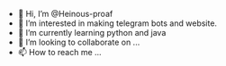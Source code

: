 - 👋 Hi, I’m @Heinous-proaf
- 👀 I’m interested in making telegram bots and website. 
- 🌱 I’m currently learning python and java 
- 💞️ I’m looking to collaborate on ...
- 📫 How to reach me ...

<!---
Heinous-proaf/Heinous-proaf is a ✨ special ✨ repository because its `README.md` (this file) appears on your GitHub profile.
You can click the Preview link to take a look at your changes.
--->
